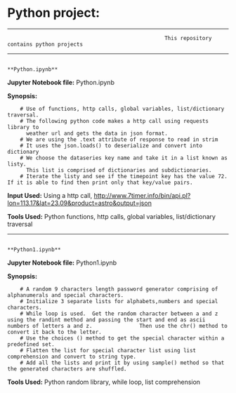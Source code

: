 # **Python project:**

******************************************************************************************************************************************************************* 
                                                      This repository contains python projects
******************************************************************************************************************************************************************* 

                                                                  **Python.ipynb**

**Jupyter Notebook file:** 
        Python.ipynb

**Synopsis:**
        
        # Use of functions, http calls, global variables, list/dictionary traversal.
        # The following python code makes a http call using requests library to 
          weather url and gets the data in json format.
        # We are using the .text attribute of response to read in strim
        # It uses the json.loads() to deserialize and convert into dictionary
        # We choose the dataseries key name and take it in a list known as listy. 
          This list is comprised of dictionaries and subdictionaries.
        # Iterate the listy and see if the timepoint key has the value 72.  If it is able to find then print only that key/value pairs.


**Input Used:**
        Using a http call, http://www.7timer.info/bin/api.pl?lon=113.17&lat=23.09&product=astro&output=json 
        
**Tools Used:**
        Python functions, http calls, global variables, list/dictionary traversal

*******************************************************************************************************************************************************************                                                      
                                                                  **Python1.ipynb**

**Jupyter Notebook file:** 
        Python1.ipynb

**Synopsis:**
        
        # A random 9 characters length password generator comprising of alphanumerals and special characters.
        # Initialize 3 separate lists for alphabets,numbers and special characters.
        # While loop is used.  Get the random character between a and z using the randint method and passing the start and end as ascii numbers of letters a and z.               Then use the chr() method to convert it back to the letter.
        # Use the choices () method to get the special character within a predefined set.
        # Flatten the list for special character list using list comprehension and convert to string type.
        # Add all the lists and print it by using sample() method so that the generated characters are shuffled.
     
**Tools Used:**
        Python random library, while loop, list comprehension
